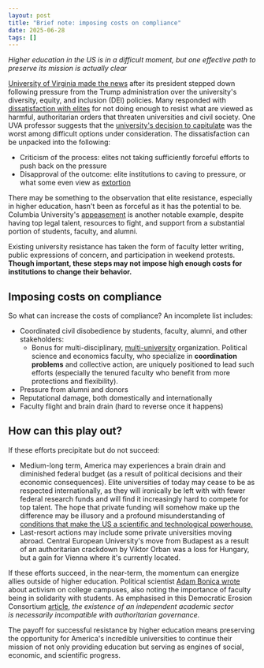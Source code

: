 ```yaml
---
layout: post
title: "Brief note: imposing costs on compliance"
date: 2025-06-28
tags: []
---
```


*Higher education in the US is in a difficult moment, but one effective path to preserve its mission is actually clear* 

[University of Virginia made the news](https://apnews.com/article/university-of-virginia-dei-james-ryan-6f8cfc43738944ca8164ab20814c5695) after its president stepped down following pressure from the Trump administration over the university's diversity, equity, and inclusion (DEI) policies. Many responded with [dissatisfaction with elites](https://www.thebulwark.com/p/the-public-is-resisting-trump-the-elites-are-not-polling-deportations-big-beautiful-bill) for not doing enough to resist what are viewed as harmful, authoritarian orders that threaten universities and civil society. One UVA professor suggests that the [university's decision to capitulate](https://newrepublic.com/article/197393/university-virginia-president-james-ryan-caved-trump-resign) was the worst among difficult options under consideration.  The dissatisfaction can be unpacked into the following:

  - Criticism of the process: elites not taking sufficiently forceful efforts to push back on the pressure
  - Disapproval of the outcome: elite institutions to caving to pressure, or what some even view as [extortion](https://www.thecrimson.com/article/2025/6/26/enos-levitsky-harvard-trump-negotiation-extortion/) 

There may be something to the observation that elite resistance, especially in higher education, hasn't been as forceful as it has the potential to be. Columbia University's [appeasement](https://www.columbiaspectator.com/opinion/2025/04/02/appeasement/) is another notable example, despite having top legal talent, resources to fight, and support from a substantial portion of students, faculty, and alumni.

Existing university resistance has taken the form of faculty letter writing, public expressions of concern, and participation in weekend protests. **Though important, these steps may not impose high enough costs for institutions to change their behavior.**

## Imposing costs on compliance

So what can increase the costs of compliance? An incomplete list includes:
  - Coordinated civil disobedience by students, faculty, alumni, and other stakeholders:
    - Bonus for multi-disciplinary, [multi-university](https://www.insidehighered.com/news/government/politics-elections/2025/04/29/resistance-here) organization. Political science and economics faculty, who specialize in **coordination problems** and collective action, are uniquely positioned to lead such efforts (especially the tenured faculty who benefit from more protections and flexibility).
  - Pressure from alumni and donors
  - Reputational damage, both domestically and internationally
  - Faculty flight and brain drain (hard to reverse once it happens)

## How can this play out?

If these efforts precipitate but do not succeed:
  - Medium-long term, America may experiences a brain drain and diminished federal budget (as a result of political decisions and their economic consequences). Elite universities of today may cease to be as respected internationally, as they will ironically be left with with fewer federal research funds and will find it increasingly hard to compete for top talent. The hope that private funding will somehow make up the difference may be illusory and a profound misunderstanding of [conditions that make the US a scientific and technological powerhouse.](https://bookshop.org/p/books/the-entrepreneurial-state-debunking-public-vs-private-sector-myths-revised-mariana-mazzucato/12731789)
  - Last-resort actions may include some private universities moving abroad. Central European University's move from Budapest as a result of an authoritarian crackdown by Viktor Orban was a loss for Hungary, but a gain for Vienna where it's currently located.

If these efforts succeed, in the near-term, the momentum can energize allies outside of higher education. Political scientist [Adam Bonica wrote](https://data4democracy.substack.com/p/the-power-of-student-protests-in) about activism on college campuses, also noting the importance of faculty being in solidarity with students.  As emphasised in this Democratic Erosion Consortium [article](https://democratic-erosion.org/2025/04/18/the-role-of-universities-in-keeping-american-democracy-alive/), *the existence of an independent academic sector is necessarily incompatible with authoritarian governance.* 

The payoff for successful resistance by higher education means preserving the opportunity for America's incredible universities to continue their mission of not only providing education but serving as engines of social, economic, and scientific progress.
